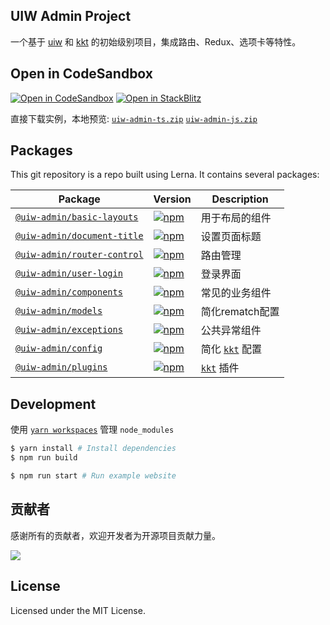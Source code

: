 UIW Admin Project
---

一个基于 [uiw](https://github.com/uiwjs/uiw/) 和 [kkt](https://github.com/kktjs/kkt) 的初始级别项目，集成路由、Redux、选项卡等特性。

## Open in CodeSandbox

[![Open in CodeSandbox](https://img.shields.io/badge/Open%20in-CodeSandbox-blue?logo=codesandbox)](https://codesandbox.io/s/github/uiwjs/uiw-admin/tree/master/examples/base)
[![Open in StackBlitz](https://img.shields.io/badge/Open%20in-StackBlitz-blue?logo=)](https://stackblitz.com/github/antdpro/antdp/tree/master/examples/antdp-base?embed=1&hideNavigation=0&hidedevtools=0)


直接下载实例，本地预览: [`uiw-admin-ts.zip`](https://uiwjs.github.io/uiw-admin/zip/uiw-admin-ts.zip) [`uiw-admin-js.zip`](https://uiwjs.github.io/uiw-admin/zip/uiw-admin-js.zip)


## Packages

This git repository is a repo built using Lerna. It contains several packages:

| Package                                                                                | Version                                                                                                                                   | Description     |
| -------------------------------------------------------------------------------------- | ----------------------------------------------------------------------------------------------------------------------------------------- | --------------- |
| [`@uiw-admin/basic-layouts`](https://www.npmjs.com/package/@uiw-admin/basic-layouts)   | [![npm](https://img.shields.io/npm/v/@uiw-admin/basic-layouts.svg?maxAge=3600)](https://www.npmjs.com/package/@uiw-admin/basic-layouts)   | 用于布局的组件  |
| [`@uiw-admin/document-title`](https://www.npmjs.com/package/@uiw-admin/document-title) | [![npm](https://img.shields.io/npm/v/@uiw-admin/document-title.svg?maxAge=3600)](https://www.npmjs.com/package/@uiw-admin/document-title) | 设置页面标题    |
| [`@uiw-admin/router-control`](https://www.npmjs.com/package/@uiw-admin/router-control) | [![npm](https://img.shields.io/npm/v/@uiw-admin/router-control.svg?maxAge=3600)](https://www.npmjs.com/package/@uiw-admin/router-control) | 路由管理        |
| [`@uiw-admin/user-login`](https://www.npmjs.com/package/@uiw-admin/user-login)         | [![npm](https://img.shields.io/npm/v/@uiw-admin/user-login.svg?maxAge=3600)](https://www.npmjs.com/package/@uiw-admin/user-login)         | 登录界面        |
| [`@uiw-admin/components`](https://www.npmjs.com/package/@uiw-admin/components)         | [![npm](https://img.shields.io/npm/v/@uiw-admin/components.svg?maxAge=3600)](https://www.npmjs.com/package/@uiw-admin/components)         | 常见的业务组件  |
| [`@uiw-admin/models`](https://www.npmjs.com/package/@uiw-admin/models)                 | [![npm](https://img.shields.io/npm/v/@uiw-admin/models.svg?maxAge=3600)](https://www.npmjs.com/package/@uiw-admin/models)                 | 简化rematch配置 |
| [`@uiw-admin/exceptions`](https://www.npmjs.com/package/@uiw-admin/exceptions)         | [![npm](https://img.shields.io/npm/v/@uiw-admin/exceptions.svg?maxAge=3600)](https://www.npmjs.com/package/@uiw-admin/exceptions)         | 公共异常组件    |
| [`@uiw-admin/config`](https://www.npmjs.com/package/@uiw-admin/config)                 | [![npm](https://img.shields.io/npm/v/@uiw-admin/config.svg?maxAge=3600)](https://www.npmjs.com/package/@uiw-admin/config)                 | 简化 [`kkt`](https://github.com/kktjs/kkt) 配置     |
| [`@uiw-admin/plugins`](https://www.npmjs.com/package/@uiw-admin/plugins)               | [![npm](https://img.shields.io/npm/v/@uiw-admin/plugins.svg?maxAge=3600)](https://www.npmjs.com/package/@uiw-admin/plugins)               | [`kkt`](https://github.com/kktjs/kkt) 插件         |

## Development

使用 [`yarn workspaces`](https://classic.yarnpkg.com/en/docs/workspaces) 管理 `node_modules`

```bash
$ yarn install # Install dependencies
$ npm run build

$ npm run start # Run example website
```


## 贡献者

感谢所有的贡献者，欢迎开发者为开源项目贡献力量。

<a href="https://github.com/uiwjs/uiw-admin/graphs/contributors">
  <img src="https://uiwjs.github.io/uiw-admin/CONTRIBUTORS.svg" />
</a>


## License

Licensed under the MIT License.
